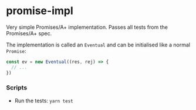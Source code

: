 # promise-impl
Very simple Promises/A+ implementation. Passes all tests from the Promises/A+ spec.

The implementation is called an `Eventual` and can be initialised like a normal `Promise`:
```js
const ev = new Eventual((res, rej) => {
  // ...
})
```

### Scripts
- Run the tests: `yarn test`
